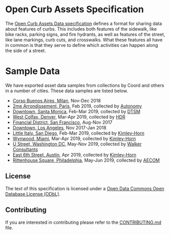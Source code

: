 # Open Curb Assets Specification

The [Open Curb Assets Data specification](https://github.com/coordcity/open-curb-assets/blob/master/open-curb-assets-spec.md) defines a format for sharing data about
features of curbs. This includes both features of the sidewalk, like bike racks,
parking signs, and fire hydrants, as well as features of the street, like lane
markings, curb cuts, and crosswalks. What these features all have in common is
that they serve to define which activities can happen along the side of a street.

# Sample Data

We have exported asset data samples from collections by Coord and others in a number of cities. These data samples are listed below.
- [Corso Buenos Aires, Milan](open-curbs-data/milan.geojson), Nov-Dec 2018
- [2me Arrondissement, Paris](open-curbs-data/paris.geojson), Feb 2019, collected by [Autonomy](https://www.autonomy.paris/)
- [Downtown, Santa Monica](open-curbs-data/santa_monica.geojson), Feb-Mar 2019, collected by [DTSM](https://www.downtownsm.com/)
- [West Colfax, Denver](open-curbs-data/denver.geojson), Mar-Apr 2019, collected by [HDR](https://www.hdrinc.com/home)
- [Financial District, San Francisco](open-curbs-data/sf.geojson), Aug-Nov 2017
- [Downtown, Los Angeles](open-curbs-data/la.geojson), Nov 2017-Jan 2018
- [Little Italy, San Diego](open-curbs-data/san_diego.geojson), Feb-Mar 2019, collected by [Kimley-Horn](https://www.kimley-horn.com/)
- [Wynwood, Miami](open-curbs-data/miami.geojson), Mar-Apr 2019, collected by [Kimley-Horn](https://www.kimley-horn.com/)
- [U Street, Washington DC](open-curbs-data/dc.geojson), May-Nov 2019, collected by [Walker Consultants](https://walkerconsultants.com/)
- [East 6th Street, Austin](open-curbs-data/austin.geojson), Apr 2019, collected by [Kimley-Horn](https://www.kimley-horn.com/)
- [Rittenhouse Square, Philadelphia](open-curbs-data/philadelphia.geojson), May-Jun 2019, collected by [AECOM](https://aecom.com/)

## License

The text of this specification is licensed under a
[Open Data Commons Open Database License (ODbL)](https://opendatacommons.org/licenses/odbl/1.0/index.html).

## Contributing

If you are interested in contributing please refer to the [CONTRIBUTING.md](CONTRIBUTING.md) file.
